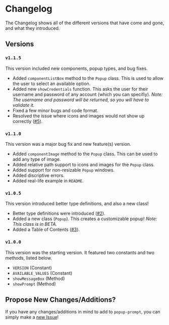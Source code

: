 # Changelog

The Changelog shows all of the different versions that have come and gone, and what they introduced.

## Versions

### `v1.1.5`

This version included new components, popup types, and bug fixes.

-   Added `componentListBox` method to the `Popup` class. This is used to allow the user to select an available option.
-   Added new `showCredentials` function. This asks the user for their username and password of any account (which you can specifiy). _Note: The username and password will be returned, so you will have to validate it._
-   Fixed a few minor bugs and code format.
-   Resolved the issue where icons and images would not show up correctly ([#5](https://github.com/arnavthorat78/Popup-Prompt/issues/5)).

### `v1.1.0`

This version was a major bug fix and new feature(s) version.

-   Added `componentImage` method to the `Popup` class. This can be used to add any type of image.
-   Added relative path support to icons and images for the `Popup` class.
-   Added support for non-resizable `Popup` windows.
-   Added discriptive errors.
-   Added real-life example in `README`.

### `v1.0.5`

This version introduced better type definitions, and also a new class!

-   Better type definitions were introduced ([#2](https://github.com/arnavthorat78/Popup-Prompt/issues/2)).
-   Added a new class (`Popup`). This creates a customizable popup! _Note: This class is in BETA._
-   Added a Table of Contents ([#3](https://github.com/arnavthorat78/Popup-Prompt/issues/4)).

### `v1.0.0`

This version was the starting version. It featured two constants and two methods, listed below.

-   `VERSION` (Constant)
-   `AVAILABLE_VALUES` (Constant)
-   `showMessageBox` (Method)
-   `showPrompt` (Method)

## Propose New Changes/Additions?

If you have any changes/additions in mind to add to `popup-prompt`, you can simply make a [new Issue](https://github.com/arnavthorat78/Popup-Prompt/issues)!
